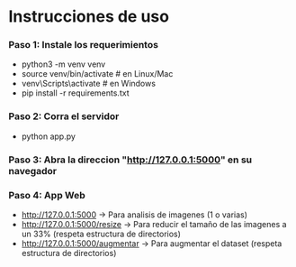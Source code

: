 # Instrucciones de uso

### Paso 1: Instale los requerimientos
- python3 -m venv venv
- source venv/bin/activate   # en Linux/Mac
- venv\Scripts\activate      # en Windows
- pip install -r requirements.txt

### Paso 2: Corra el servidor
- python app.py

### Paso 3: Abra la direccion "http://127.0.0.1:5000" en su navegador

### Paso 4: App Web
- http://127.0.0.1:5000 -> Para analisis de imagenes (1 o varias)
- http://127.0.0.1:5000/resize -> Para reducir el tamaño de las imagenes a un 33% (respeta estructura de directorios)
- http://127.0.0.1:5000/augmentar -> Para augmentar el dataset (respeta estructura de directorios)

